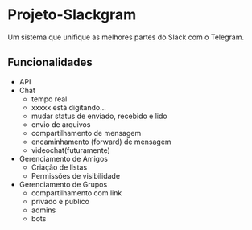 # Projeto-Slackgram

Um sistema que unifique as melhores partes do Slack com o Telegram.

## Funcionalidades

- API
- Chat
    + tempo real
    + xxxxx está digitando...
    + mudar status de enviado, recebido e lido
    + envio de arquivos
    + compartilhamento de mensagem
    + encaminhamento (forward) de mensagem
    + videochat(futuramente)
- Gerenciamento de Amigos
    + Criação de listas
    + Permissões de visibilidade
- Gerenciamento de Grupos
    + compartilhamento com link
    + privado e publico
    + admins
    + bots

